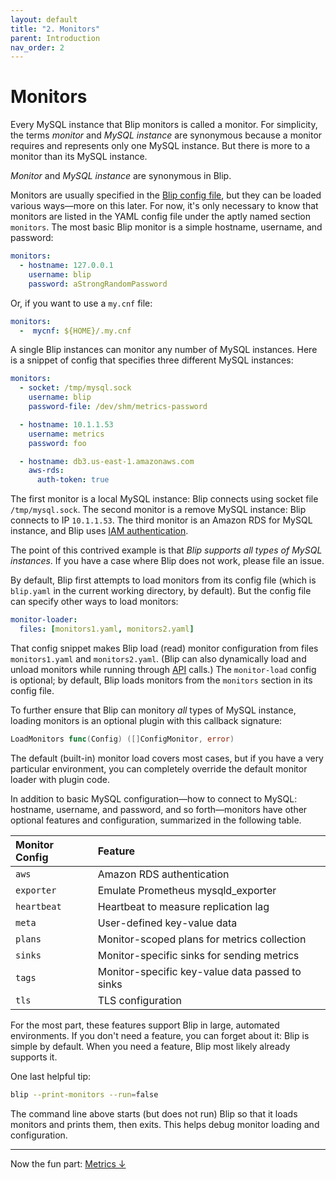 ```yaml
---
layout: default
title: "2. Monitors"
parent: Introduction
nav_order: 2
---
```


# Monitors

Every MySQL instance that Blip monitors is called a monitor.
For simplicity, the terms _monitor_ and _MySQL instance_ are synonymous because a monitor requires and represents only one MySQL instance.
But there is more to a monitor than its MySQL instance.

<div class="note">
<em>Monitor</em> and <em>MySQL instance</em> are synonymous in Blip.
</div>

Monitors are usually specified in the [Blip config file](../config/config-file), but they can be loaded various ways&mdash;more on this later.
For now, it's only necessary to know that monitors are listed in the YAML config file under the aptly named section `monitors`.
The most basic Blip monitor is a simple hostname, username, and password:

```yaml
monitors:
  - hostname: 127.0.0.1
    username: blip
    password: aStrongRandomPassword
```

Or, if you want to use a `my.cnf` file:

```yaml
monitors:
  -  mycnf: ${HOME}/.my.cnf
```

A single Blip instances can monitor any number of MySQL instances.
Here is a snippet of config that specifies three different MySQL instances:

```yaml
monitors:
  - socket: /tmp/mysql.sock
    username: blip
    password-file: /dev/shm/metrics-password

  - hostname: 10.1.1.53
    username: metrics
    password: foo

  - hostname: db3.us-east-1.amazonaws.com
    aws-rds:
      auth-token: true
```

The first monitor is a local MySQL instance: Blip connects using socket file `/tmp/mysql.sock`.
The second monitor is a remove MySQL instance: Blip connects to IP `10.1.1.53`.
The third monitor is an Amazon RDS for MySQL instance, and Blip uses [IAM authentication](https://docs.aws.amazon.com/AmazonRDS/latest/UserGuide/UsingWithRDS.IAMDBAuth).

The point of this contrived example is that _Blip supports all types of MySQL instances_.
If you have a case where Blip does not work, please file an issue.

By default, Blip first attempts to load monitors from its config file (which is `blip.yaml` in the current working directory, by default).
But the config file can specify other ways to load monitors:

```yaml
monitor-loader:
  files: [monitors1.yaml, monitors2.yaml]
```

That config snippet makes Blip load (read) monitor configuration from files `monitors1.yaml` and `monitors2.yaml`.
(Blip can also dynamically load and unload monitors while running through [API](../api) calls.)
The `monitor-load` config is optional; by default, Blip loads monitors from the `monitors` section in its config file.

To further ensure that Blip can monitory _all_ types of MySQL instance, loading monitors is an optional plugin with this callback signature:

```go
LoadMonitors func(Config) ([]ConfigMonitor, error)
```

The default (built-in) monitor load covers most cases, but if you have a very particular environment, you can completely override the default monitor loader with plugin code.

In addition to basic MySQL configuration&mdash;how to connect to MySQL: hostname, username, and password, and so forth&mdash;monitors have other optional features and configuration, summarized in the following table.

|Monitor Config|Feature|
|:-------------|:------|
|`aws`|Amazon RDS authentication|
|`exporter`|Emulate Prometheus mysqld_exporter|
|`heartbeat`|Heartbeat to measure replication lag|
|`meta`|User-defined key-value data|
|`plans`|Monitor-scoped plans for metrics collection|
|`sinks`|Monitor-specific sinks for sending metrics|
|`tags`|Monitor-specific key-value data passed to sinks|
|`tls`|TLS configuration|

For the most part, these features support Blip in large, automated environments.
If you don't need a feature, you can forget about it: Blip is simple by default.
When you need a feature, Blip most likely already supports it.

One last helpful tip:

```sh
blip --print-monitors --run=false
```

The command line above starts (but does not run) Blip so that it loads monitors and prints them, then exits.
This helps debug monitor loading and configuration.

---

Now the fun part: [Metrics&nbsp;&darr;](metrics)
